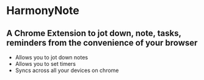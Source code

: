# HarmonyNote
## A Chrome Extension to jot down, note, tasks, reminders from the convenience of your browser
- Allows you to jot down notes
- Allows you to set timers
- Syncs across all your devices on chrome
